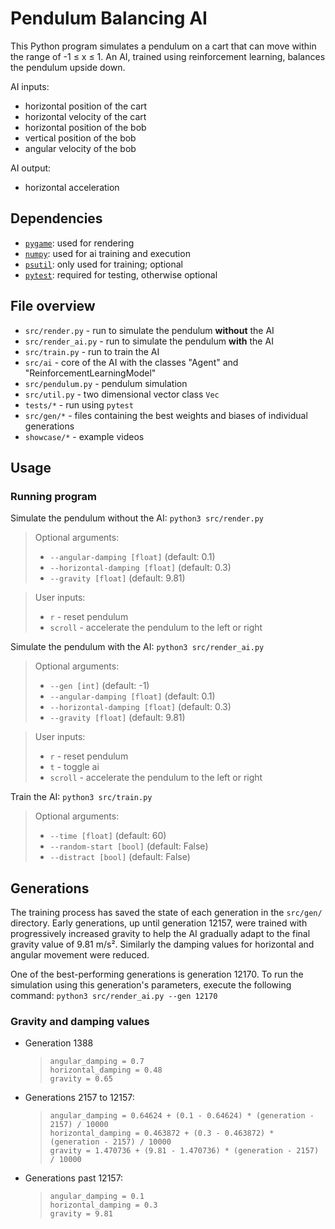 # Pendulum Balancing AI

This Python program simulates a pendulum on a cart that can move within the range of -1 ≤ x ≤ 1. An AI, trained using reinforcement learning, balances the pendulum upside down.

AI inputs:

- horizontal position of the cart
- horizontal velocity of the cart
- horizontal position of the bob
- vertical position of the bob
- angular velocity of the bob

AI output:

- horizontal acceleration

## Dependencies

- [`pygame`](https://www.pygame.org): used for rendering
- [`numpy`](https://numpy.org): used for ai training and execution
- [`psutil`](https://pypi.org/project/psutil/): only used for training; optional
- [`pytest`](https://docs.pytest.org): required for testing, otherwise optional

## File overview

- `src/render.py` - run to simulate the pendulum <b>without</b> the AI
- `src/render_ai.py` - run to simulate the pendulum <b>with</b> the AI
- `src/train.py` - run to train the AI
- `src/ai` - core of the AI with the classes "Agent" and "ReinforcementLearningModel"
- `src/pendulum.py` - pendulum simulation
- `src/util.py` - two dimensional vector class `Vec`
- `tests/*` - run using `pytest`
- `src/gen/*` - files containing the best weights and biases of individual generations
- `showcase/*` - example videos

## Usage

### Running program

Simulate the pendulum without the AI:
`python3 src/render.py`

> Optional arguments:
>
> - `--angular-damping [float]` (default: 0.1)
> - `--horizontal-damping [float]` (default: 0.3)
> - `--gravity [float]` (default: 9.81)

> User inputs:
>
> - `r` - reset pendulum
> - `scroll` - accelerate the pendulum to the left or right

Simulate the pendulum with the AI:
`python3 src/render_ai.py`

> Optional arguments:
>
> - `--gen [int]` (default: -1)
> - `--angular-damping [float]` (default: 0.1)
> - `--horizontal-damping [float]` (default: 0.3)
> - `--gravity [float]` (default: 9.81)

> User inputs:
>
> - `r` - reset pendulum
> - `t` - toggle ai
> - `scroll` - accelerate the pendulum to the left or right

Train the AI:
`python3 src/train.py`

> Optional arguments:
>
> - `--time [float]` (default: 60)
> - `--random-start [bool]` (default: False)
> - `--distract [bool]` (default: False)

## Generations

The training process has saved the state of each generation in the `src/gen/` directory. Early generations, up until generation 12157, were trained with progressively increased gravity to help the AI gradually adapt to the final gravity value of 9.81 m/s². Similarly the damping values for horizontal and angular movement were reduced.

One of the best-performing generations is generation 12170. To run the simulation using this generation's parameters, execute the following command:
`python3 src/render_ai.py --gen 12170`

### Gravity and damping values

- Generation 1388

  > ```
  > angular_damping = 0.7
  > horizontal_damping = 0.48
  > gravity = 0.65
  > ```

- Generations 2157 to 12157:

  > ```
  > angular_damping = 0.64624 + (0.1 - 0.64624) * (generation - 2157) / 10000
  > horizontal_damping = 0.463872 + (0.3 - 0.463872) * (generation - 2157) / 10000
  > gravity = 1.470736 + (9.81 - 1.470736) * (generation - 2157) / 10000
  > ```

- Generations past 12157:
  > ```
  > angular_damping = 0.1
  > horizontal_damping = 0.3
  > gravity = 9.81
  > ```
